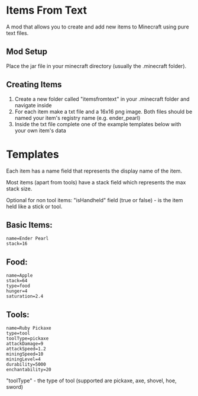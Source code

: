 # Items From Text

A mod that allows you to create and add new items to Minecraft using pure text files.

## Mod Setup

Place the jar file in your minecraft directory (usually the .minecraft folder).

## Creating Items

1. Create a new folder called "itemsfromtext" in your .minecraft folder and navigate inside
2. For each item make a txt file and a 16x16 png image. Both files should be named your item's registry name (e.g. ender_pearl)
3. Inside the txt file complete one of the example templates below with your own item's data

# Templates

Each item has a name field that represents the display name of the item.

Most items (apart from tools) have a stack field which represents the max stack size.

Optional for non tool items: "isHandheld" field (true or false) - is the item held like a stick or tool.

## Basic Items:

```
name=Ender Pearl
stack=16
```

## Food:

```
name=Apple
stack=64
type=food
hunger=4
saturation=2.4
```

## Tools:

```
name=Ruby Pickaxe
type=tool
toolType=pickaxe
attackDamage=9
attackSpeed=1.2
miningSpeed=10
miningLevel=4
durability=5000
enchantability=20
```

"toolType" - the type of tool (supported are pickaxe, axe, shovel, hoe, sword)
